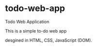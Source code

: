 # todo-web-app
Todo Web Application

This is a simple to-do web app

desgined in HTML, CSS, JavaScript (DOM).
